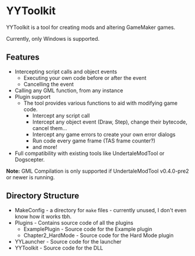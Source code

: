 # YYToolkit
YYToolkit is a tool for creating mods and altering GameMaker games.

Currently, only Windows is supported.

## Features
- Intercepting script calls and object events
  - Executing your own code before or after the event
  - Cancelling the event
- Calling any GML function, from any instance
- Plugin support
  - The tool provides various functions to aid with modifying game code. 
    - Intercept any script call
    - Intercept any object event (Draw, Step), change their bytecode, cancel them...
    - Intercept any game errors to create your own error dialogs
    - Run code every game frame (TAS frame counter?)
    - and more!
- Full compatibility with existing tools like UndertaleModTool or Dogscepter.

**Note:** GML Compilation is only supported if UndertaleModTool v0.4.0-pre2 or newer is running.

## Directory Structure
- MakeConfig - a directory for ``make`` files - currently unused, I don't even know how it works tbh.
- Plugins - Contains source code of all the plugins
  - ExamplePlugin - Source code for the Example plugin
  - Chapter2_HardMode - Source code for the Hard Mode plugin
- YYLauncher - Source code for the launcher
- YYToolkit - Source code for the DLL
